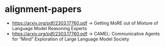 # alignment-papers

- https://arxiv.org/pdf/2303.17760.pdf -> Getting MoRE out of Mixture of Language Model Reasoning Experts
- https://arxiv.org/pdf/2303.17760.pdf -> CAMEL: Communicative Agents for “Mind”
Exploration of Large Language Model Society
